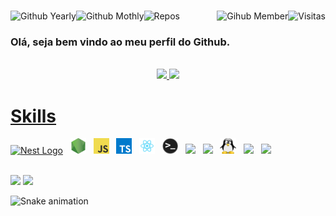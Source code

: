 #

<img align="right" alt="Visitas" src="https://komarev.com/ghpvc/?username=MauricioGoulartt&label=Profile%20views&color=blueviolet&style=flat">
<img title="Github Yearly commits" alt="Github Yearly" align="left" src="https://badges.strrl.dev/years/MauricioGoulartt?style=flat&color=blueviolet&logo=github" />
<img title="Github Yearly commits" alt="Github Mothly" align="left" src="https://badges.strrl.dev/commits/monthly/MauricioGoulartt?style=flat&color=blueviolet" />
<img title="Gihub Member" alt="Gihub Member" align="right" src="https://badges.strrl.dev/contributions/all/MauricioGoulartt?color=blueviolet" />
<img title="Repos" alt="Repos" align="left" src="https://badges.strrl.dev/repos/MauricioGoulartt?style=flat&color=blueviolet" />

<br />

### Olá, seja bem vindo ao meu perfil do Github.

<br />


<div align="center">
  <a href="https://github.com/MauricioGoulartt">
  <img height="121em" src="https://github-readme-stats.vercel.app/api?username=MauricioGoulartt&show_icons=true&theme=merko&include_all_commits=true&count_private=true"/>
  <img height="121em" src="https://github-readme-stats.vercel.app/api/top-langs/?username=MauricioGoulartt&layout=compact&langs_count=7&theme=merko"/>
</div>
  
  ##
  
  # Skills
  <div display="flex" style="background-color="red" ">
  
  <a href="http://nestjs.com/" target="blank"><img src="https://nestjs.com/img/logo-small.svg" width="25" alt="Nest Logo" /></a>
  &nbsp;
  <img height="25" src="https://raw.githubusercontent.com/github/explore/80688e429a7d4ef2fca1e82350fe8e3517d3494d/topics/nodejs/nodejs.png">
  &nbsp;
  <img height="25" src="https://raw.githubusercontent.com/github/explore/80688e429a7d4ef2fca1e82350fe8e3517d3494d/topics/javascript/javascript.png">
  &nbsp;
  <img height="25" src="https://raw.githubusercontent.com/github/explore/80688e429a7d4ef2fca1e82350fe8e3517d3494d/topics/typescript/typescript.png">
  &nbsp;
  <img height="25" src="https://raw.githubusercontent.com/github/explore/80688e429a7d4ef2fca1e82350fe8e3517d3494d/topics/react/react.png">
  &nbsp;
  <img height="25" src="https://raw.githubusercontent.com/github/explore/80688e429a7d4ef2fca1e82350fe8e3517d3494d/topics/terminal/terminal.png">
  &nbsp;
  <img height="25" src="https://raw.githubusercontent.com/jmnote/z-icons/master/svg/git.svg">
  &nbsp;
  <img height="25" src="https://raw.githubusercontent.com/jmnote/z-icons/master/svg/csharp.svg">
  &nbsp;
  <img height="25" src="https://github.com/taigorene/taigorene/blob/main/img/linux-tux.svg">
  &nbsp;
  <img height="25" src="https://github.com/taigorene/taigorene/blob/main/img/docker.svg">
  &nbsp;
  <img height="25" src="https://github.com/taigorene/taigorene/blob/main/img/eslint.svg">
     	
  <div/>

  <br />

<div>
  <a href = "mailto:mauriciogoulart.1990@gmail.com"><img src="https://img.shields.io/badge/-Gmail-%23333?style=for-the-badge&logo=gmail&logoColor=white" target="_blank"></a>
  <a href="https://www.linkedin.com/in/mauriciogoulart/" target="_blank"><img src="https://img.shields.io/badge/-LinkedIn-%230077B5?style=for-the-badge&logo=linkedin&logoColor=white" target="_blank"></a> 
 
  ![Snake animation](https://github.com/MauricioGoulartt/MauricioGoulartt/blob/output/github-contribution-grid-snake.svg)
 
</div>
